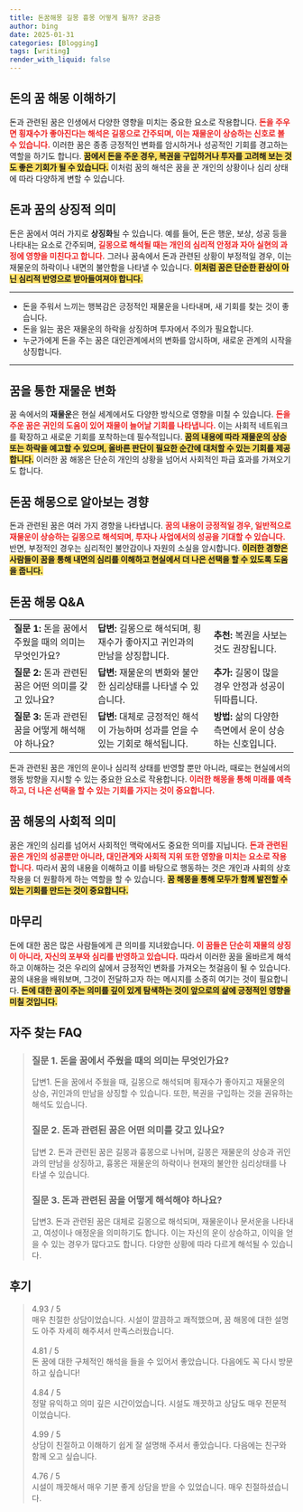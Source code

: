```yaml
---
title: 돈꿈해몽 길몽 흉몽 어떻게 될까? 궁금증
author: bing
date: 2025-01-31
categories: [Blogging]
tags: [writing]
render_with_liquid: false
---
```



<h2 id='돈의 꿈 해몽 이해하기'>돈의 꿈 해몽 이해하기</h2>

<p>돈과 관련된 꿈은 인생에서 다양한 영향을 미치는 중요한 요소로 작용합니다. <b><span style="color: #ee2323;">돈을 주우면 횡재수가 좋아진다는 해석은 길몽으로 간주되며, 이는 재물운이 상승하는 신호로 볼 수 있습니다.</span></b> 이러한 꿈은 종종 긍정적인 변화를 암시하거나 성공적인 기회를 경고하는 역할을 하기도 합니다. <b><span style="background-color: #ffe066;">꿈에서 돈을 주운 경우, 복권을 구입하거나 투자를 고려해 보는 것도 좋은 기회가 될 수 있습니다.</span></b> 이처럼 꿈의 해석은 꿈을 꾼 개인의 상황이나 심리 상태에 따라 다양하게 변할 수 있습니다.</p>

<h2 id='돈과 꿈의 상징적 의미'>돈과 꿈의 상징적 의미</h2>

<p>돈은 꿈에서 여러 가지로 <b>상징화</b>될 수 있습니다. 예를 들어, 돈은 행운, 보상, 성공 등을 나타내는 요소로 간주되며, <b><span style="color: #ee2323;">길몽으로 해석될 때는 개인의 심리적 안정과 자아 실현의 과정에 영향을 미친다고 합니다.</span></b> 그러나 꿈속에서 돈과 관련된 상황이 부정적일 경우, 이는 재물운의 하락이나 내면의 불안함을 나타낼 수 있습니다. <b><span style="background-color: #ffe066;">이처럼 꿈은 단순한 환상이 아닌 심리적 반영으로 받아들여져야 합니다.</span></b></p>

<hr />

<ul>
    <li>돈을 주워서 느끼는 행복감은 긍정적인 재물운을 나타내며, 새 기회를 찾는 것이 좋습니다.</li>
    <li>돈을 잃는 꿈은 재물운의 하락을 상징하며 투자에서 주의가 필요합니다.</li>
    <li>누군가에게 돈을 주는 꿈은 대인관계에서의 변화를 암시하며, 새로운 관계의 시작을 상징합니다.</li>
</ul>

<hr />

<h2 id='꿈을 통한 재물운 변화'>꿈을 통한 재물운 변화</h2>

<p>꿈 속에서의 <b>재물운</b>은 현실 세계에서도 다양한 방식으로 영향을 미칠 수 있습니다. <b><span style="color: #ee2323;">돈을 주운 꿈은 귀인의 도움이 있어 재물이 늘어날 기회를 나타냅니다.</span></b> 이는 사회적 네트워크를 확장하고 새로운 기회를 포착하는데 필수적입니다. <b><span style="background-color: #ffe066;">꿈의 내용에 따라 재물운의 상승 또는 하락을 예고할 수 있으며, 올바른 판단이 필요한 순간에 대처할 수 있는 기회를 제공합니다.</span></b> 이러한 꿈 해몽은 단순히 개인의 상황을 넘어서 사회적인 파급 효과를 가져오기도 합니다.</p>

<h2 id='돈꿈 해몽으로 알아보는 경향'>돈꿈 해몽으로 알아보는 경향</h2>

<p>돈과 관련된 꿈은 여러 가지 경향을 나타냅니다. <b><span style="color: #ee2323;">꿈의 내용이 긍정적일 경우, 일반적으로 재물운이 상승하는 길몽으로 해석되며, 투자나 사업에서의 성공을 기대할 수 있습니다.</span></b> 반면, 부정적인 경우는 심리적인 불안감이나 자원의 소실을 암시합니다. <b><span style="background-color: #ffe066;">이러한 경향은 사람들이 꿈을 통해 내면의 심리를 이해하고 현실에서 더 나은 선택을 할 수 있도록 도움을 줍니다.</span></b></p>

<h2 id='돈꿈 해몽 Q&A'>돈꿈 해몽 Q&A</h2>

<table>
    <tr>
        <td><b>질문 1:</b> 돈을 꿈에서 주웠을 때의 의미는 무엇인가요?</td>
        <td><b>답변:</b> 길몽으로 해석되며, 횡재수가 좋아지고 귀인과의 만남을 상징합니다.</td>
        <td><b>추천:</b> 복권을 사보는 것도 권장됩니다.</td>
    </tr>
    <tr>
        <td><b>질문 2:</b> 돈과 관련된 꿈은 어떤 의미를 갖고 있나요?</td>
        <td><b>답변:</b> 재물운의 변화와 불안한 심리상태를 나타낼 수 있습니다.</td>
        <td><b>추가:</b> 길몽이 많을 경우 안정과 성공이 뒤따릅니다.</td>
    </tr>
    <tr>
        <td><b>질문 3:</b> 돈과 관련된 꿈을 어떻게 해석해야 하나요?</td>
        <td><b>답변:</b> 대체로 긍정적인 해석이 가능하며 성과를 얻을 수 있는 기회로 해석됩니다.</td>
        <td><b>방법:</b> 삶의 다양한 측면에서 운이 상승하는 신호입니다.</td>
    </tr>
</table>

<p>돈과 관련된 꿈은 개인의 운이나 심리적 상태를 반영할 뿐만 아니라, 때로는 현실에서의 행동 방향을 지시할 수 있는 중요한 요소로 작용합니다. <b><span style="color: #ee2323;">이러한 해몽을 통해 미래를 예측하고, 더 나은 선택을 할 수 있는 기회를 가지는 것이 중요합니다.</span></b></p>

<h2 id='꿈 해몽의 사회적 의미'>꿈 해몽의 사회적 의미</h2>

<p>꿈은 개인의 심리를 넘어서 사회적인 맥락에서도 중요한 의미를 지닙니다. <b><span style="color: #ee2323;">돈과 관련된 꿈은 개인의 성공뿐만 아니라, 대인관계와 사회적 지위 또한 영향을 미치는 요소로 작용합니다.</span></b> 따라서 꿈의 내용을 이해하고 이를 바탕으로 행동하는 것은 개인과 사회의 상호작용을 더 원활하게 하는 역할을 할 수 있습니다. <b><span style="background-color: #ffe066;">꿈 해몽을 통해 모두가 함께 발전할 수 있는 기회를 만드는 것이 중요합니다.</span></b></p>

<h2 id='마무리'>마무리</h2>

<p>돈에 대한 꿈은 많은 사람들에게 큰 의미를 지녀왔습니다. <b><span style="color: #ee2323;">이 꿈들은 단순히 재물의 상징이 아니라, 자신의 포부와 심리를 반영하고 있습니다.</span></b> 따라서 이러한 꿈을 올바르게 해석하고 이해하는 것은 우리의 삶에서 긍정적인 변화를 가져오는 첫걸음이 될 수 있습니다. 꿈의 내용을 배워보며, 그것이 전달하고자 하는 메시지를 소중히 여기는 것이 필요합니다. <b><span style="background-color: #ffe066;">돈에 대한 꿈이 주는 의미를 깊이 있게 탐색하는 것이 앞으로의 삶에 긍정적인 영향을 미칠 것입니다.</span></b></p>


<h2 id='자주_찾는_FAQ'>자주 찾는 FAQ</h2>
<div itemscope="" itemtype="https://schema.org/FAQPage"> 
<blockquote> 
<div itemscope="" itemprop="mainEntity" itemtype="https://schema.org/Question"> 
<h3 itemprop="name">질문 1. 돈을 꿈에서 주웠을 때의 의미는 무엇인가요?</h3> 
<div itemscope="" itemprop="acceptedAnswer" itemtype="https://schema.org/Answer"> 
<span itemprop="text"> 
<p>답변1. 돈을 꿈에서 주웠을 때, 길몽으로 해석되며 횡재수가 좋아지고 재물운의 상승, 귀인과의 만남을 상징할 수 있습니다. 또한, 복권을 구입하는 것을 권유하는 해석도 있습니다.</p> 
</span> 
</div> 
</div> 
<div itemscope="" itemprop="mainEntity" itemtype="https://schema.org/Question"> 
<h3 itemprop="name">질문 2. 돈과 관련된 꿈은 어떤 의미를 갖고 있나요?</h3> 
<div itemscope="" itemprop="acceptedAnswer" itemtype="https://schema.org/Answer"> 
<span itemprop="text"> 
<p>답변 2. 돈과 관련된 꿈은 길몽과 흉몽으로 나뉘며, 길몽은 재물운의 상승과 귀인과의 만남을 상징하고, 흉몽은 재물운의 하락이나 현재의 불안한 심리상태를 나타낼 수 있습니다.</p> 
</span> 
</div> 
</div> 
<div itemscope="" itemprop="mainEntity" itemtype="https://schema.org/Question"> 
<h3 itemprop="name">질문 3. 돈과 관련된 꿈을 어떻게 해석해야 하나요?</h3> 
<div itemscope="" itemprop="acceptedAnswer" itemtype="https://schema.org/Answer"> 
<span itemprop="text"> 
<p>답변3. 돈과 관련된 꿈은 대체로 길몽으로 해석되며, 재물운이나 문서운을 나타내고, 여성이나 애정운을 의미하기도 합니다. 이는 자신의 운이 상승하고, 이익을 얻을 수 있는 경우가 많다고도 합니다. 다양한 상황에 따라 다르게 해석될 수 있습니다.</p> 
</span> 
</div> 
</div> 
</blockquote> 
</div>
<h2 id='후기'>후기</h2>
<div itemscope itemtype="https://schema.org/Product">
  <blockquote>
  <div itemprop="review" itemscope itemtype="https://schema.org/Review">
      <div itemprop="reviewRating" itemscope itemtype="https://schema.org/Rating"> <span itemprop="ratingValue">4.93</span> / <span itemprop="bestRating">5</span> </div>
      <span itemprop="reviewBody">매우 친절한 상담이었습니다. 시설이 깔끔하고 쾌적했으며, 꿈 해몽에 대한 설명도 아주 자세히 해주셔서 만족스러웠습니다.</span>
  </div>
  <br>
  <div itemprop="review" itemscope itemtype="https://schema.org/Review">
      <div itemprop="reviewRating" itemscope itemtype="https://schema.org/Rating"> <span itemprop="ratingValue">4.81</span> / <span itemprop="bestRating">5</span> </div>
      <span itemprop="reviewBody">돈 꿈에 대한 구체적인 해석을 들을 수 있어서 좋았습니다. 다음에도 꼭 다시 방문하고 싶습니다!</span>
  </div>
  <br>
  <div itemprop="review" itemscope itemtype="https://schema.org/Review">
      <div itemprop="reviewRating" itemscope itemtype="https://schema.org/Rating"> <span itemprop="ratingValue">4.84</span> / <span itemprop="bestRating">5</span> </div>
      <span itemprop="reviewBody">정말 유익하고 의미 깊은 시간이었습니다. 시설도 깨끗하고 상담도 매우 전문적이었습니다.</span>
  </div>
  <br>
  <div itemprop="review" itemscope itemtype="https://schema.org/Review">
      <div itemprop="reviewRating" itemscope itemtype="https://schema.org/Rating"> <span itemprop="ratingValue">4.99</span> / <span itemprop="bestRating">5</span> </div>
      <span itemprop="reviewBody">상담이 친절하고 이해하기 쉽게 잘 설명해 주셔서 좋았습니다. 다음에는 친구와 함께 오고 싶습니다.</span>
  </div>
  <br>
  <div itemprop="review" itemscope itemtype="https://schema.org/Review">
      <div itemprop="reviewRating" itemscope itemtype="https://schema.org/Rating"> <span itemprop="ratingValue">4.76</span> / <span itemprop="bestRating">5</span> </div>
      <span itemprop="reviewBody">시설이 깨끗해서 매우 기분 좋게 상담을 받을 수 있었습니다. 매우 친절하셨습니다.</span>
  </div>
  </blockquote>
</div>
